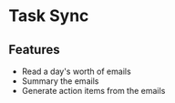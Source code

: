 # Task Sync

## Features

- Read a day's worth of emails
- Summary the emails
- Generate action items from the emails
